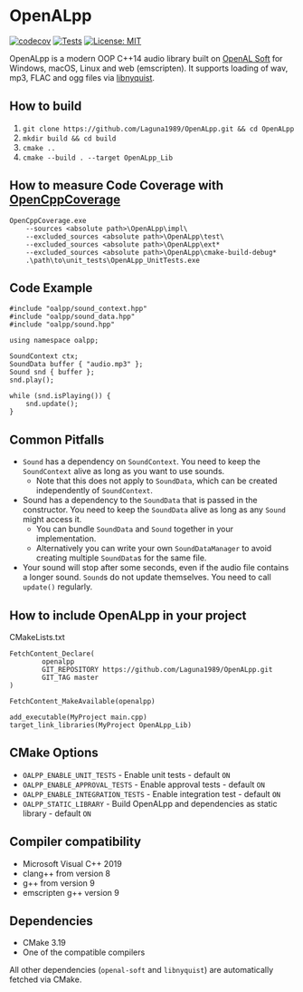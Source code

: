 OpenALpp
========
[![codecov](https://codecov.io/gh/Laguna1989/OpenALpp/branch/master/graph/badge.svg?token=X68KWFTRZG)](https://codecov.io/gh/Laguna1989/OpenALpp)
[![Tests](https://github.com/Laguna1989/OpenALpp/actions/workflows/test_verification.yml/badge.svg)](https://github.com/Laguna1989/OpenALpp/actions/workflows/test_verification.yml)
[![License: MIT](https://img.shields.io/badge/License-MIT-yellow.svg)](https://opensource.org/licenses/MIT)

OpenALpp is a modern OOP C++14 audio library built on [OpenAL Soft](https://github.com/kcat/openal-soft)
for Windows, macOS, Linux and web (emscripten). It supports loading of wav, mp3, FLAC and ogg files
via [libnyquist](https://github.com/ddiakopoulos/libnyquist).

How to build
------------

1. `git clone https://github.com/Laguna1989/OpenALpp.git && cd OpenALpp`
2. `mkdir build && cd build`
3. `cmake ..`
4. `cmake --build . --target OpenALpp_Lib`

How to measure Code Coverage with [OpenCppCoverage](https://github.com/OpenCppCoverage/OpenCppCoverage)
-----------

```
OpenCppCoverage.exe
    --sources <absolute path>\OpenALpp\impl\
    --excluded_sources <absolute path>\OpenALpp\test\
    --excluded_sources <absolute path>\OpenALpp\ext*
    --excluded_sources <absolute path>\OpenALpp\cmake-build-debug*
    .\path\to\unit_tests\OpenALpp_UnitTests.exe
```

Code Example
----------

```
#include "oalpp/sound_context.hpp"
#include "oalpp/sound_data.hpp"
#include "oalpp/sound.hpp"

using namespace oalpp;

SoundContext ctx;
SoundData buffer { "audio.mp3" };
Sound snd { buffer };
snd.play();

while (snd.isPlaying()) {
    snd.update();
}
```

Common Pitfalls
------------

* `Sound` has a dependency on `SoundContext`. You need to keep the `SoundContext` alive as long as you want to use
  sounds.
    * Note that this does not apply to `SoundData`, which can be created independently of `SoundContext`.
* Sound has a dependency to the `SoundData` that is passed in the constructor. You need to keep the `SoundData` alive as
  long as any `Sound` might access it.
    * You can bundle `SoundData` and `Sound` together in your implementation.
    * Alternatively you can write your own `SoundDataManager` to avoid creating multiple `SoundData`s for the same file.
* Your sound will stop after some seconds, even if the audio file contains a longer sound. `Sound`s do not update
  themselves. You need to call `update()` regularly.

How to include OpenALpp in your project
---------------------------------------

CMakeLists.txt

```
FetchContent_Declare(
        openalpp
        GIT_REPOSITORY https://github.com/Laguna1989/OpenALpp.git
        GIT_TAG master
)

FetchContent_MakeAvailable(openalpp)

add_executable(MyProject main.cpp)
target_link_libraries(MyProject OpenALpp_Lib)
```

CMake Options
-------------

* `OALPP_ENABLE_UNIT_TESTS` - Enable unit tests - default `ON`
* `OALPP_ENABLE_APPROVAL_TESTS` - Enable approval tests - default `ON`
* `OALPP_ENABLE_INTEGRATION_TESTS` - Enable integration test - default `ON`
* `OALPP_STATIC_LIBRARY` - Build OpenALpp and dependencies as static library - default `ON`

Compiler compatibility
----------------------

* Microsoft Visual C++ 2019
* clang++ from version 8
* g++ from version 9
* emscripten g++ version 9

Dependencies
------------

* CMake 3.19
* One of the compatible compilers

All other dependencies (`openal-soft` and `libnyquist`) are automatically fetched via CMake.
